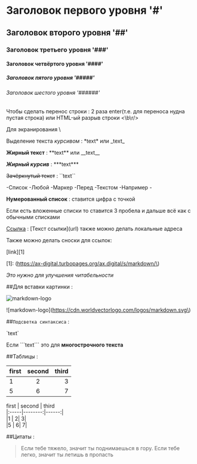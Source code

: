 # Заголовок первого уровня '#'
## Заголовок второго уровня '##'
### Заголовок третьего уровня '###'
#### Заголовок четвёртого уровня '####'
##### Заголовок пятого уровня '#####'
###### Заголовок шестого уровня '######'

Чтобы сделать перенос строки : 2 раза enter(т.е. для переноса нудна пустая строка) или HTML-ый разрыв строки \<\b\r\/\>

Для экранирования \\

Выделение текста *курсивом* : \*text\* или \_text\_

**Жирный текст** : \*\*text\*\* или \_\_text\_\_

***Жирный курсив*** : \*\*\*text\*\*\*

~~Зачёркнутый текст~~ : \`\`text\`\`

-Список
-Любой
-Маркер
-Перед
-Текстом 
-Например \-

**Нумерованный список** : ставится цифра с точкой

Если есть вложенные списки то ставится 3 пробела и дальше всё как с обычными списками

[Ссылка](https://ax-digital.turbopages.org/ax.digital/s/markdown/) : \[Текст ссылки\]\(url\) также можно делать локальные адреса 

Также можно делать сноски для ссылок: 

\[link\]\[1\]

\[1\]\: \(https://ax-digital.turbopages.org/ax.digital/s/markdown/\)

*Это нужно для улучшения читабельности*

##Для вставки картинки :

![markdown-logo](https://cdn.worldvectorlogo.com/logos/markdown.svg)

\!\[markdown-logo\]\(https://cdn.worldvectorlogo.com/logos/markdown.svg\)

##`Подсветка синтаксиса` :

\`text\`

Если \`\`\`text\`\`\` это для **многострочного текста**

##Таблицы :

first  | second   | third
|:-----|:--------:|------:|
|1     |         2|      3|
|5     |         6|      7|

first   \| second  \| third<br/>
\|:-----\|--------:\|------:\|<br/>
\|1     \|        2\|      3\|<br/>
\|5     \|        6\|      7\|

##Цитаты :

>Если тебе тяжело, значит ты поднимаешься в гору. Если тебе легко, значит ты летишь в пропасть

